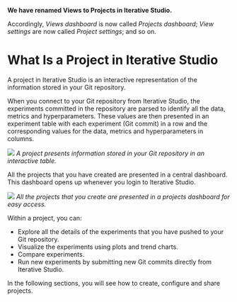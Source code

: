 <admon>

**We have renamed Views to Projects in Iterative Studio.**

Accordingly, _Views dashboard_ is now called _Projects dashboard_; _View
settings_ are now called _Project settings_; and so on.

</admon>

# What Is a Project in Iterative Studio

A project in Iterative Studio is an interactive representation of the
information stored in your Git repository.

When you connect to your Git repository from Iterative Studio, the experiments
committed in the repository are parsed to identify all the data, metrics and
hyperparameters. These values are then presented in an experiment table with
each experiment (Git commit) in a row and the corresponding values for the data,
metrics and hyperparameters in columns.

![](https://static.iterative.ai/img/studio/view_components.png) _A project
presents information stored in your Git repository in an interactive table._

All the projects that you have created are presented in a central dashboard.
This dashboard opens up whenever you login to Iterative Studio.

![](https://static.iterative.ai/img/studio/views_dashboard.png) _All the
projects that you create are presented in a projects dashboard for easy access._

Within a project, you can:

- Explore all the details of the experiments that you have pushed to your Git
  repository.
- Visualize the experiments using plots and trend charts.
- Compare experiments.
- Run new experiments by submitting new Git commits directly from Iterative
  Studio.

In the following sections, you will see how to create, configure and share
projects.
